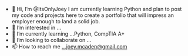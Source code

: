 - 👋 Hi, I’m @ItsOnlyJoey I am currently learning Python and plan to post my code and projects here to create a portfolio that will impress an employer enough to land a solid job.
- 👀 I’m interested in ...
- 🌱 I’m currently learning ...Python, CompTIA A+
- 💞️ I’m looking to collaborate on ...
- 📫 How to reach me ...joey.mcaden@gmail.com

<!---
ItsOnlyJoey/ItsOnlyJoey is a ✨ special ✨ repository because its `README.md` (this file) appears on your GitHub profile.
You can click the Preview link to take a look at your changes.
--->
